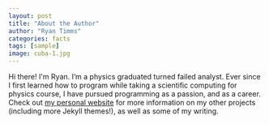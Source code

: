 ```yaml
---
layout: post
title: "About the Author"
author: "Ryan Timms"
categories: facts
tags: [sample]
image: cuba-1.jpg
---
```


Hi there! I'm Ryan. I’m a physics graduated turned failed analyst. Ever since I first learned how to program while taking a scientific computing for physics course, I have pursued programming as a passion, and as a career. Check out [my personal website](https://www.lenpaul.com/) for more information on my other projects (including more Jekyll themes!), as well as some of my writing.
